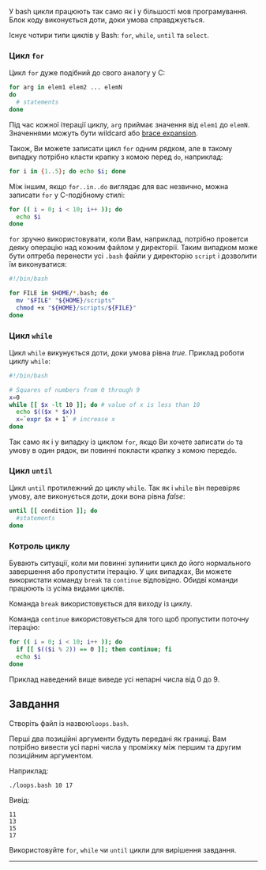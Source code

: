 У bash цикли працюють так само як і у більшості мов програмування. Блок коду виконується доти, доки умова справджується.

Існує чотири типи циклів у Bash: `for`, `while`, `until` та `select`.

### Цикл `for`

Цикл `for` дуже подібний до свого аналогу у C:

```bash
for arg in elem1 elem2 ... elemN
do
  # statements
done
```

Під час кожної ітерації циклу, `arg` приймає значення від `elem1` до `elemN`. Значеннями можуть бути wildcard або [brace expansion](#brace-expansion).

Також, Ви можете записати цикл `for` одним рядком, але в такому випадку потрібно класти крапку з комою перед `do`, наприклад:

```bash
for i in {1..5}; do echo $i; done
```

Між іншим, якщо `for..in..do` виглядає для вас незвично, можна записати `for` у C-подібному стилі:

```bash
for (( i = 0; i < 10; i++ )); do
  echo $i
done
```

`for` зручно використовувати, коли Вам, наприклад, потрібно проветси деяку операцію над кожним файлом у директорії. Таким випадком може бути оптреба перенести усі `.bash` файли у директорію `script` і дозволити їм виконуватися:

```bash
#!/bin/bash

for FILE in $HOME/*.bash; do
  mv "$FILE" "${HOME}/scripts"
  chmod +x "${HOME}/scripts/${FILE}"
done
```

### Цикл `while`

Цикл `while` викунується доти, доки умова рівна _true_. Приклад роботи циклу `while`:

```bash
#!/bin/bash

# Squares of numbers from 0 through 9
x=0
while [[ $x -lt 10 ]]; do # value of x is less than 10
  echo $(($x * $x))
  x=`expr $x + 1` # increase x
done
```

Так само як і у випадку із циклом `for`, якщо Ви хочете записати `do` та умову в один рядок, ви повинні покласти крапку з комою перед`do`.

### Цикл `until`

Цикл `until` протилежний до циклу `while`. Так як і `while` він перевіряє умову, але виконується доти, доки вона рівна  _false_:

```bash
until [[ condition ]]; do
  #statements
done
```

### Котроль циклу

Бувають ситуації, коли ми повинні зупинити цикл до його нормального завершення або пропустити ітерацію. У цих випадках, Ви можете використати команду `break` та `continue` відповідно. Обидві команди працюють із усіма видами циклів.

Команда `break` використовується для виходу із циклу.

Команда `continue` використовується для того щоб пропустити поточну ітерацію:

```bash
for (( i = 0; i < 10; i++ )); do
  if [[ $(($i % 2)) == 0 ]]; then continue; fi
  echo $i
done
```

Приклад наведений вище виведе усі непарні числа від 0 до 9.

## Завдання

Створіть файл із назвою`loops.bash`.

Перші два позиційні аргументи будуть передані як границі. Вам потрібно вивести усі парні числа у проміжку між першим та другим позиційним аргументом.

Наприклад:

    ./loops.bash 10 17

Вивід:

    11
    13
    15
    17

Використовуйте `for`, `while` чи `until` цикли для вирішення завдання.

---
